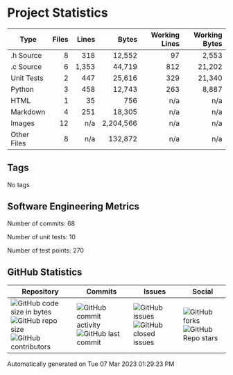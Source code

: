 Project Statistics
==================

| Type | Files | Lines | Bytes | Working Lines | Working Bytes |
|------|------:|------:|------:|--------------:|--------------:|
|.h Source|8|318|12,552|97|2,553|
|.c Source|6|1,353|44,719|812|21,202|
|Unit Tests|2|447|25,616|329|21,340|
|Python|3|458|12,743|263|8,887|
|HTML|1|35|756|n/a|n/a|
|Markdown|4|251|18,305|n/a|n/a|
|Images|12|n/a|2,204,566|n/a|n/a|
|Other	Files|8|n/a|132,872|n/a|n/a|

## Tags
No tags

## Software Engineering Metrics

Number of commits:  68

Number of unit tests:  10

Number of test points:  270

## GitHub	Statistics
| Repository								  | Commits							| Issues						  | Social							|
|-------------------------------------|---------------------------|-------------------------|---------------------------|
| ![GitHub code size	in	bytes](https://img.shields.io/github/languages/code-size/marknelsonengineer-sp23/sre_lab4_memscan?style=social) <br/> ![GitHub repo size](https://img.shields.io/github/repo-size/marknelsonengineer-sp23/sre_lab4_memscan?style=social)	<br/>	![GitHub contributors](https://img.shields.io/github/contributors/marknelsonengineer-sp23/sre_lab4_memscan?style=social) | ![GitHub commit activity](https://img.shields.io/github/commit-activity/w/marknelsonengineer-sp23/sre_lab4_memscan?style=social) <br/> ![GitHub last	commit](https://img.shields.io/github/last-commit/marknelsonengineer-sp23/sre_lab4_memscan?style=social)	| ![GitHub	issues](https://img.shields.io/github/issues-raw/marknelsonengineer-sp23/sre_lab4_memscan?style=social) <br/> ![GitHub	closed issues](https://img.shields.io/github/issues-closed-raw/marknelsonengineer-sp23/sre_lab4_memscan?style=social) | ![GitHub forks](https://img.shields.io/github/forks/marknelsonengineer-sp23/sre_lab4_memscan?style=social) <br/> ![GitHub Repo	stars](https://img.shields.io/github/stars/marknelsonengineer-sp23/sre_lab4_memscan?style=social)	|

Automatically generated on Tue 07 Mar 2023 01:29:23 PM 
